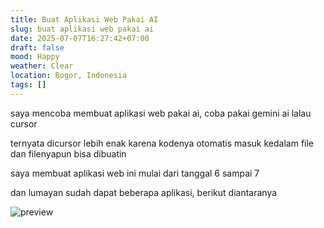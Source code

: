 ```yaml
---
title: Buat Aplikasi Web Pakai AI
slug: buat aplikasi web pakai ai
date: 2025-07-07T16:27:42+07:00
draft: false
mood: Happy
weather: Clear
location: Bogor, Indonesia
tags: []
---
```



saya mencoba membuat aplikasi web pakai ai, coba pakai gemini ai lalau cursor

ternyata dicursor lebih enak karena kodenya otomatis masuk kedalam file dan filenyapun bisa dibuatin


saya membuat aplikasi web ini mulai dari tanggal 6 sampai 7 


dan lumayan sudah dapat beberapa aplikasi, berikut diantaranya

![preview](preview.avif)